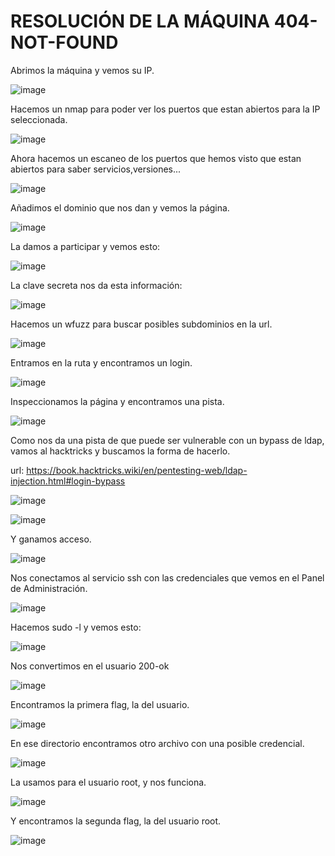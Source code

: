 # RESOLUCIÓN DE LA MÁQUINA 404-NOT-FOUND

Abrimos la máquina y vemos su IP.

![image](https://github.com/user-attachments/assets/35492a91-cfae-465d-b888-7789eba82ec6)

Hacemos un nmap para poder ver los puertos que estan abiertos para la IP seleccionada.

![image](https://github.com/user-attachments/assets/0305c0af-8c3b-494e-9266-2ebf75cd6e1b)

Ahora hacemos un escaneo de los puertos que hemos visto que estan abiertos para saber servicios,versiones...

![image](https://github.com/user-attachments/assets/827c8e33-50d0-42f4-ab15-5138e6be9844)

Añadimos el dominio que nos dan y vemos la página.

![image](https://github.com/user-attachments/assets/a73b5f3e-f701-4b15-918c-71e00828cf36)

La damos a participar y vemos esto: 

![image](https://github.com/user-attachments/assets/d272e299-0382-48cd-b1de-b226a52bed8e)

La clave secreta nos da esta información: 

![image](https://github.com/user-attachments/assets/00db1297-abeb-40a5-a6f5-8796be102970)

Hacemos un wfuzz para buscar posibles subdominios en la url.

![image](https://github.com/user-attachments/assets/67ba4f7c-25e0-4e61-9735-3947f13d0936)

Entramos en la ruta y encontramos un login.

![image](https://github.com/user-attachments/assets/5e7b5e2a-c561-43bb-b295-3ea6a99a7231)

Inspeccionamos la página y encontramos una pista.

![image](https://github.com/user-attachments/assets/00f79351-669f-4301-b2eb-87b81d9810c8)

Como nos da una pista de que puede ser vulnerable con un bypass de ldap, vamos al hacktricks y buscamos la forma de hacerlo.

url: https://book.hacktricks.wiki/en/pentesting-web/ldap-injection.html#login-bypass

![image](https://github.com/user-attachments/assets/4297697b-c4d8-4c41-b4be-3ef042298887)

![image](https://github.com/user-attachments/assets/ffb9134e-5004-4cc7-bf9c-80b32b77ffb9)

Y ganamos acceso.

![image](https://github.com/user-attachments/assets/16a3d02f-e320-4f9f-9009-ca44da0b409a)

Nos conectamos al servicio ssh con las credenciales que vemos en el Panel de Administración.

![image](https://github.com/user-attachments/assets/fdd18798-2819-4591-bb31-3a541260a7f8)

Hacemos sudo -l y vemos esto: 

![image](https://github.com/user-attachments/assets/b539400e-f871-4484-8472-4c2171f7dc74)

Nos convertimos en el usuario 200-ok

![image](https://github.com/user-attachments/assets/17446ea7-f0a7-41a4-9252-079dcec417d9)

Encontramos la primera flag, la del usuario.

![image](https://github.com/user-attachments/assets/b27b404d-7b2f-44ab-bc44-338c4990f847)

En ese directorio encontramos otro archivo con una posible credencial.

![image](https://github.com/user-attachments/assets/00b12fd8-2fa5-4187-a77f-5dbd26f47ff9)

La usamos para el usuario root, y nos funciona.

![image](https://github.com/user-attachments/assets/a9337d7a-f125-4270-8a43-65afc16331ad)

Y encontramos la segunda flag, la del usuario root.

![image](https://github.com/user-attachments/assets/9e071f46-23fb-4fe5-b975-68859a641d1e)
